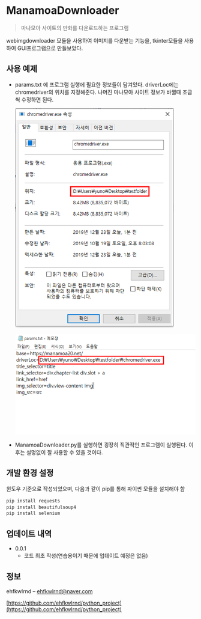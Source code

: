 # ManamoaDownloader
> 마나모아 사이트의 만화를 다운로드하는 프로그램

webimgdownloader 모듈을 사용하여 이미지를 다운받는 기능을, tkinter모듈을 사용하여 GUI프로그램으로 만들보았다.

## 사용 예제

* params.txt 에 프로그램 실행에 필요한 정보들이 담겨있다. driverLoc에는 chromedriver의 위치를 지정해준다. 나머진 마나모아 사이트 정보가 바뀔때 조금씩 수정하면 된다.

  ![img01][img01]

  ![img02][img02]

* ManamoaDownloader.py를 실행하면 굉장히 직관적인 프로그램이 실행된다. 이후는 설명없이 잘 사용할 수 있을 것이다.

## 개발 환경 설정

윈도우 기준으로 작성되었으며, 다음과 같이 pip를 통해 파이썬 모듈을 설치해야 함

```sh
pip install requests
pip install beautifulsoup4
pip install selenium
```

## 업데이트 내역

* 0.0.1
    * 코드 최초 작성(연습용이기 때문에 업데이트 예정은 없음)

## 정보

ehfkwlrnd – ehfkwlrnd@naver.com

[https://github.com/ehfkwlrnd/python_project](https://github.com/ehfkwlrnd/python_project)



<!-- Markdown link & img dfn's -->

[img01]: ./img/01.png
[img02]: ./img/02.png